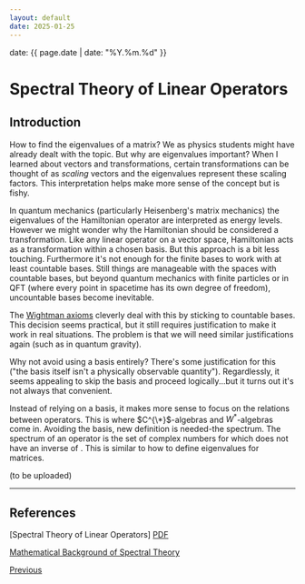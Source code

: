 ```yaml
---
layout: default
date: 2025-01-25
---
```


date: {{ page.date | date: "%Y.%m.%d" }}

# Spectral Theory of Linear Operators

## Introduction

How to find the eigenvalues of a matrix? We as physics students might have already dealt with the topic. But why are eigenvalues important? When I learned about vectors and transformations, certain transformations can be thought of as *scaling* vectors and the eigenvalues represent these scaling factors. This interpretation helps make more sense of the concept but is fishy.

In quantum mechanics (particularly Heisenberg's matrix mechanics) the eigenvalues of the Hamiltonian operator are interpreted as energy levels. However we might wonder why the Hamiltonian should be considered a transformation. Like any linear operator on a vector space, Hamiltonian acts as a transformation within a chosen basis. But this approach is a bit less touching. Furthermore it's not enough for the finite bases to work with at least countable bases. Still things are manageable with the spaces with countable bases, but beyond quantum mechanics with finite particles or in QFT (where every point in spacetime has its own degree of freedom), uncountable bases become inevitable. 

The [Wightman axioms](https://en.wikipedia.org/wiki/Wightman_axioms) cleverly deal with this by sticking to countable bases. This decision seems practical, but it still requires justification to make it work in real situations. The problem is that we will need similar justifications again (such as in quantum gravity).

Why not avoid using a basis entirely? There's some justification for this ("the basis itself isn't a physically observable quantity"). Regardlessly, it seems appealing to skip the basis and proceed logically...but it turns out it's not always that convenient.

Instead of relying on a basis, it makes more sense to focus on the relations between operators. This is where $C^{\*}$-algebras and $W^{*}$-algebras come in. Avoiding the basis, new definition is needed-the spectrum. The spectrum of an operator is the set of complex numbers for which does not have an inverse of . This is similar to how to define eigenvalues for matrices.

(to be uploaded)


---
## References
[Spectral Theory of Linear Operators] [PDF](./Spectral_Theory.pdf)

[Mathematical Background of Spectral Theory](https://en.wikipedia.org/wiki/Spectral_theory)

<div class="pagination">
  <a href="{{ 'Phys/Phys_content.html' | relative_url }}" class="prev-button">Previous</a>
</div>